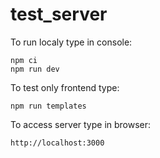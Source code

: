 # test_server
To run localy type in console:
```
npm ci
npm run dev
```
To test only frontend type:
```
npm run templates
```
To access server type in browser:
```
http://localhost:3000
```
